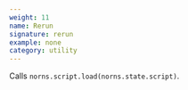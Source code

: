 ```yaml
---
weight: 11
name: Rerun
signature: rerun
example: none
category: utility
---
```

Calls `norns.script.load(norns.state.script)`.